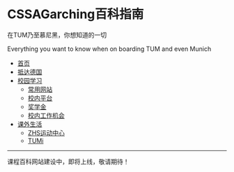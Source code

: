 # CSSAGarching百科指南
在TUM乃至慕尼黑，你想知道的一切

Everything you want to know when on boarding TUM and even Munich

* [首页](/)
* [抵达德国](/arrival/)
* [校园学习](/study/)
  * [常用网站](/study/common-website.md)
  * [校内平台](/study/platform.md)
  * [奖学金](/study/scholarships.md)
  * [校内工作机会](/study/in-school-job.md)
* [课外生活](/living/)
  * [ZHS运动中心](/living/sports-zhs.md)
  * [TUMi](/living/tumi)

-----
课程百科网站建设中，即将上线，敬请期待！


<!-- 建设者：<img src="_media/hanwen.jpeg" alt="Hanwen" style="zoom:3%;" />  [Hanwen](github.com/david990917) -->
